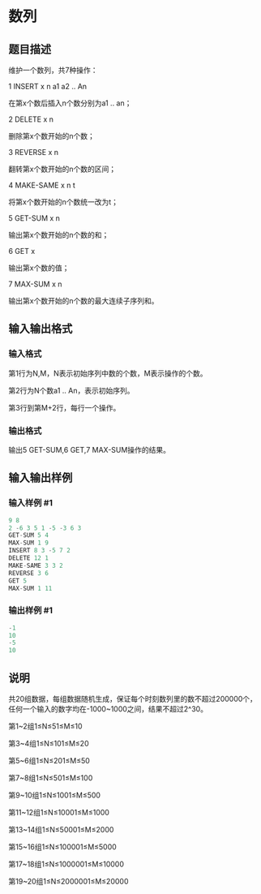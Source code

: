 # 数列

## 题目描述

维护一个数列，共7种操作：

1 INSERT x n a1 a2 .. An

在第x个数后插入n个数分别为a1 .. an；

2 DELETE x n

删除第x个数开始的n个数；

3 REVERSE x n

翻转第x个数开始的n个数的区间；

4 MAKE-SAME x n t

将第x个数开始的n个数统一改为t；

5 GET-SUM x n

输出第x个数开始的n个数的和；

6 GET x

输出第x个数的值；

7 MAX-SUM x n

输出第x个数开始的n个数的最大连续子序列和。

## 输入输出格式

### 输入格式

第1行为N,M，N表示初始序列中数的个数，M表示操作的个数。

第2行为N个数a1 .. An，表示初始序列。

第3行到第M+2行，每行一个操作。

### 输出格式

输出5 GET-SUM,6 GET,7 MAX-SUM操作的结果。

## 输入输出样例

### 输入样例 #1

```cpp
9 8
2 -6 3 5 1 -5 -3 6 3
GET-SUM 5 4
MAX-SUM 1 9
INSERT 8 3 -5 7 2
DELETE 12 1
MAKE-SAME 3 3 2
REVERSE 3 6
GET 5
MAX-SUM 1 11
```


### 输出样例 #1

```cpp
-1
10
-5
10
```


## 说明

共20组数据，每组数据随机生成，保证每个时刻数列里的数不超过200000个，任何一个输入的数字均在-1000~1000之间，结果不超过2^30。

第1~2组1≤N≤51≤M≤10

第3~4组1≤N≤101≤M≤20

第5~6组1≤N≤201≤M≤50

第7~8组1≤N≤501≤M≤100

第9~10组1≤N≤1001≤M≤500

第11~12组1≤N≤10001≤M≤1000

第13~14组1≤N≤50001≤M≤2000

第15~16组1≤N≤100001≤M≤5000

第17~18组1≤N≤1000001≤M≤10000

第19~20组1≤N≤2000001≤M≤20000

